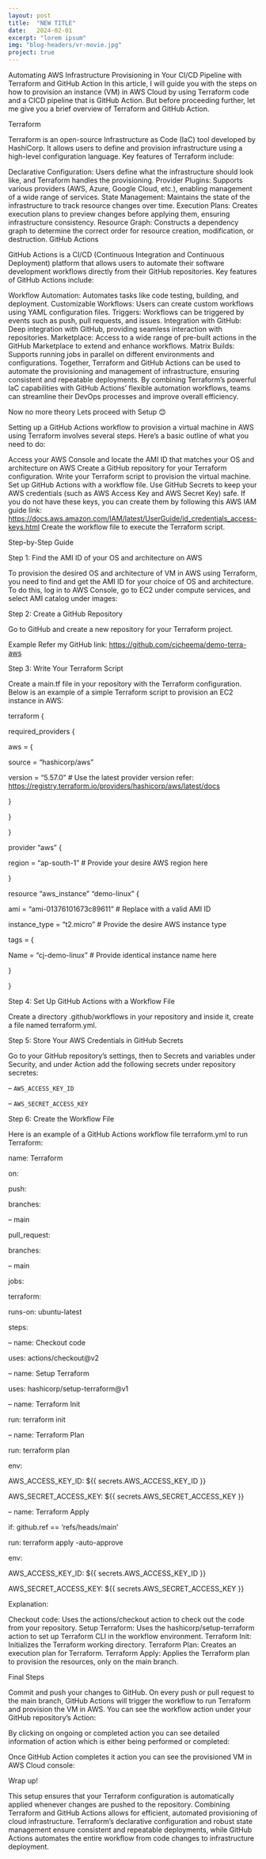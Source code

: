```yaml
---
layout: post
title:  "NEW TITLE"
date:   2024-02-01
excerpt: "lorem ipsum"
img: "blog-headers/vr-movie.jpg"
project: true
---
```


Automating AWS Infrastructure Provisioning in Your CI/CD Pipeline with Terraform and GitHub Action
In this article, I will guide you with the steps on how to provision an instance (VM) in AWS Cloud by using Terraform code and a CICD pipeline that is GitHub Action. But before proceeding further, let me give you a brief overview of Terraform and GitHub Action.



Terraform

Terraform is an open-source Infrastructure as Code (IaC) tool developed by HashiCorp. It allows users to define and provision infrastructure using a high-level configuration language. Key features of Terraform include:

Declarative Configuration: Users define what the infrastructure should look like, and Terraform handles the provisioning.
Provider Plugins: Supports various providers (AWS, Azure, Google Cloud, etc.), enabling management of a wide range of services.
State Management: Maintains the state of the infrastructure to track resource changes over time.
Execution Plans: Creates execution plans to preview changes before applying them, ensuring infrastructure consistency.
Resource Graph: Constructs a dependency graph to determine the correct order for resource creation, modification, or destruction.
GitHub Actions

GitHub Actions is a CI/CD (Continuous Integration and Continuous Deployment) platform that allows users to automate their software development workflows directly from their GitHub repositories. Key features of GitHub Actions include:

Workflow Automation: Automates tasks like code testing, building, and deployment.
Customizable Workflows: Users can create custom workflows using YAML configuration files.
Triggers: Workflows can be triggered by events such as push, pull requests, and issues.
Integration with GitHub: Deep integration with GitHub, providing seamless interaction with repositories.
Marketplace: Access to a wide range of pre-built actions in the GitHub Marketplace to extend and enhance workflows.
Matrix Builds: Supports running jobs in parallel on different environments and configurations.
Together, Terraform and GitHub Actions can be used to automate the provisioning and management of infrastructure, ensuring consistent and repeatable deployments. By combining Terraform’s powerful IaC capabilities with GitHub Actions’ flexible automation workflows, teams can streamline their DevOps processes and improve overall efficiency.



Now no more theory Lets proceed with Setup 😊

Setting up a GitHub Actions workflow to provision a virtual machine in AWS using Terraform involves several steps. Here’s a basic outline of what you need to do:

Access your AWS Console and locate the AMI ID that matches your OS and architecture on AWS
Create a GitHub repository for your Terraform configuration.
Write your Terraform script to provision the virtual machine.
Set up GitHub Actions with a workflow file.
Use GitHub Secrets to keep your AWS credentials (such as AWS Access Key and AWS Secret Key) safe. If you do not have these keys, you can create them by following this AWS IAM guide link: https://docs.aws.amazon.com/IAM/latest/UserGuide/id_credentials_access-keys.html
Create the workflow file to execute the Terraform script.


Step-by-Step Guide

Step 1: Find the AMI ID of your OS and architecture on AWS

To provision the desired OS and architecture of VM in AWS using Terraform, you need to find and get the AMI ID for your choice of OS and architecture. To do this, log in to AWS Console, go to EC2 under compute services, and select AMI catalog under images:





Step 2: Create a GitHub Repository

Go to GitHub and create a new repository for your Terraform project.

Example Refer my GitHub link: https://github.com/cjcheema/demo-terra-aws



Step 3: Write Your Terraform Script

Create a main.tf file in your repository with the Terraform configuration. Below is an example of a simple Terraform script to provision an EC2 instance in AWS:



terraform {

required_providers {

aws = {

source = “hashicorp/aws”

version = “5.57.0” # Use the latest provider version refer: https://registry.terraform.io/providers/hashicorp/aws/latest/docs

}

}

}



provider “aws” {

region = “ap-south-1”  # Provide your desire AWS region here

}



resource “aws_instance” “demo-linux” {

ami           = “ami-01376101673c89611”  # Replace with a valid AMI ID

instance_type = “t2.micro”  # Provide the desire AWS instance type



tags = {

Name = “cj-demo-linux” # Provide identical instance name here

}

}



Step 4: Set Up GitHub Actions with a Workflow File

Create a directory .github/workflows in your repository and inside it, create a file named terraform.yml.



Step 5: Store Your AWS Credentials in GitHub Secrets

Go to your GitHub repository’s settings, then to Secrets and variables under Security, and under Action add the following secrets under repository secretes:

– `AWS_ACCESS_KEY_ID`

– `AWS_SECRET_ACCESS_KEY`









Step 6: Create the Workflow File

Here is an example of a GitHub Actions workflow file terraform.yml to run Terraform:



name: Terraform



on:

push:

branches:

– main

pull_request:

branches:

– main



jobs:

terraform:

runs-on: ubuntu-latest



steps:

– name: Checkout code

uses: actions/checkout@v2



– name: Setup Terraform

uses: hashicorp/setup-terraform@v1



– name: Terraform Init

run: terraform init



– name: Terraform Plan

run: terraform plan

env:

AWS_ACCESS_KEY_ID: ${{ secrets.AWS_ACCESS_KEY_ID }}

AWS_SECRET_ACCESS_KEY: ${{ secrets.AWS_SECRET_ACCESS_KEY }}



– name: Terraform Apply

if: github.ref == ‘refs/heads/main’

run: terraform apply -auto-approve

env:

AWS_ACCESS_KEY_ID: ${{ secrets.AWS_ACCESS_KEY_ID }}

AWS_SECRET_ACCESS_KEY: ${{ secrets.AWS_SECRET_ACCESS_KEY }}



Explanation:

Checkout code: Uses the actions/checkout action to check out the code from your repository.
Setup Terraform: Uses the hashicorp/setup-terraform action to set up Terraform CLI in the workflow environment.
Terraform Init: Initializes the Terraform working directory.
Terraform Plan: Creates an execution plan for Terraform.
Terraform Apply: Applies the Terraform plan to provision the resources, only on the main branch.


Final Steps

Commit and push your changes to GitHub.
On every push or pull request to the main branch, GitHub Actions will trigger the workflow to run Terraform and provision the VM in AWS. You can see the workflow action under your GitHub repository’s Action:


By clicking on ongoing or completed action you can see detailed information of action which is either being performed or completed:





Once GitHub Action completes it action you can see the provisioned VM in AWS Cloud console:






Wrap up!

This setup ensures that your Terraform configuration is automatically applied whenever changes are pushed to the repository. Combining Terraform and GitHub Actions allows for efficient, automated provisioning of cloud infrastructure. Terraform’s declarative configuration and robust state management ensure consistent and repeatable deployments, while GitHub Actions automates the entire workflow from code changes to infrastructure deployment.

